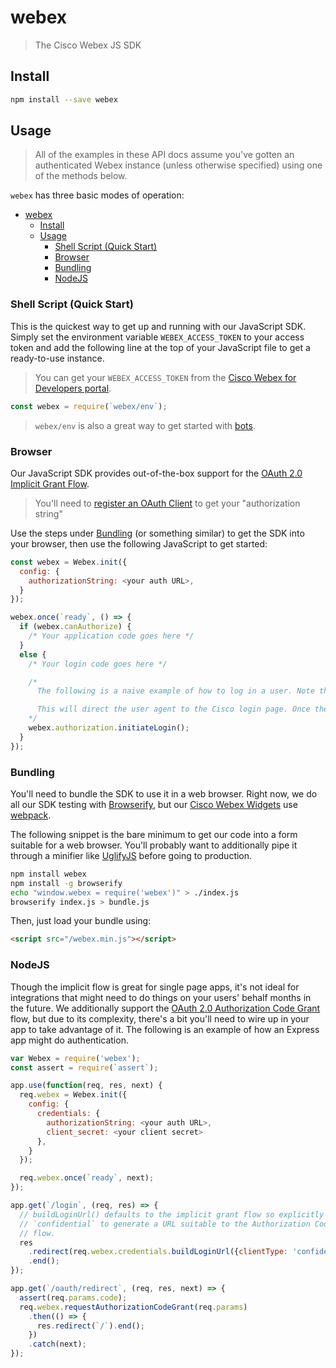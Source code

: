 # webex

> The Cisco Webex JS SDK

## Install

```bash
npm install --save webex
```

## Usage

> All of the examples in these API docs assume you've gotten an authenticated Webex instance (unless otherwise specified) using one of the methods below.

`webex` has three basic modes of operation:

- [webex](#webex)
  - [Install](#install)
  - [Usage](#usage)
    - [Shell Script (Quick Start)](#shell-script-quick-start)
    - [Browser](#browser)
    - [Bundling](#bundling)
    - [NodeJS](#nodejs)

### Shell Script (Quick Start)

This is the quickest way to get up and running with our JavaScript SDK. Simply set the environment variable `WEBEX_ACCESS_TOKEN` to your access token and add the following line at the top of your JavaScript file to get a ready-to-use instance.

> You can get your `WEBEX_ACCESS_TOKEN` from the [Cisco Webex for Developers portal](https://developer.webex.com).

```js
const webex = require(`webex/env`);
```

> `webex/env` is also a great way to get started with [bots](https://developer.webex.com/docs/bots).

### Browser

Our JavaScript SDK provides out-of-the-box support for the [OAuth 2.0 Implicit Grant Flow](https://tools.ietf.org/html/rfc6749#section-4.2).

> You'll need to [register an OAuth Client](https://developer.webex.com/my-apps/new/integration) to get your "authorization string"

Use the steps under [Bundling](#bundling) (or something similar) to get the SDK into your browser, then use the following JavaScript to get started:

```js
const webex = Webex.init({
  config: {
    authorizationString: <your auth URL>,
  }
});

webex.once(`ready`, () => {
  if (webex.canAuthorize) {
    /* Your application code goes here */
  }
  else {
    /* Your login code goes here */

    /*
      The following is a naive example of how to log in a user. Note that login should probably require a user action, otherwise errors can lead you into an infinite redirect loop.

      This will direct the user agent to the Cisco login page. Once the user logs in, they'll be redirected back to your app and the SDK will handle parsing the URL.
    */
    webex.authorization.initiateLogin();
  }
});

```

### Bundling

You'll need to bundle the SDK to use it in a web browser. Right now, we do all our SDK testing with [Browserify](http://browserify.org/), but our [Cisco Webex Widgets](https://github.com/webex/react-ciscospark) use [webpack](https://webpack.github.io/).

The following snippet is the bare minimum to get our code into a form suitable for a web browser. You'll probably want to additionally pipe it through a minifier like [UglifyJS](https://github.com/mishoo/UglifyJS2) before going to production.

```bash
npm install webex
npm install -g browserify
echo "window.webex = require('webex')" > ./index.js
browserify index.js > bundle.js
```

Then, just load your bundle using:

```html
<script src="/webex.min.js"></script>
```

### NodeJS

Though the implicit flow is great for single page apps, it's not ideal for integrations that might need to do things on your users' behalf months in the future. We additionally support the [OAuth 2.0 Authorization Code Grant](https://tools.ietf.org/html/rfc6749#section-4.1) flow, but due to its complexity, there's a bit you'll need to wire up in your app to take advantage of it. The following is an example of how an Express app might do authentication.

```js
var Webex = require('webex');
const assert = require(`assert`);

app.use(function(req, res, next) {
  req.webex = Webex.init({
    config: {
      credentials: {
        authorizationString: <your auth URL>,
        client_secret: <your client secret>
      },
    }
  });

  req.webex.once(`ready`, next);
});

app.get(`/login`, (req, res) => {
  // buildLoginUrl() defaults to the implicit grant flow so explicitly pass
  // `confidential` to generate a URL suitable to the Authorization Code grant
  // flow.
  res
    .redirect(req.webex.credentials.buildLoginUrl({clientType: 'confidential'}))
    .end();
});

app.get(`/oauth/redirect`, (req, res, next) => {
  assert(req.params.code);
  req.webex.requestAuthorizationCodeGrant(req.params)
    .then(() => {
      res.redirect(`/`).end();
    })
    .catch(next);
});
```
